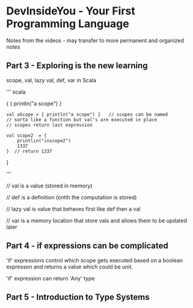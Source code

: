 # DevInsideYou - Your First Programming Language

Notes from the videos - may transfer to more permanent and organized notes

## Part 3 - Exploring is the new learning

scope, val, lazy val, def, var in Scala

''' scala

{
    {
        println("a scope")
    }

    val aScope = { println("a scope") }   // scopes can be named
    // sorta like a function but val's are executed in place
    // scopes return last expression

    val scope2  = {
        printlin("inscope2")
        1337
    }  // return 1337
}

'''

// val      is a value (stored in memory)

// def      is a definition (ontlh the computation is stored)

// lazy val is value that behaves first like def then a val

// var      is a memory location that store vals and allows them to be updated later

## Part 4 - if expressions can be complicated

'if' expressions control which scope gets executed based on a boolean expresson and returns a value which could be unit.

'if' expression can return 'Any' type

## Part 5 - Introduction to Type Systems
